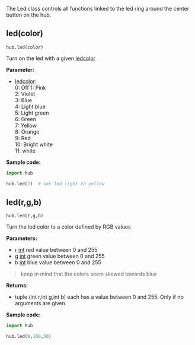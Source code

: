
The Led class controls all functions linked to the led ring around the center button on the hub.

## led(color)

`hub.led(color)`

Turn on the led with a given [ledcolor](data_types.md#led)

__Parameter:__

*  [ledcolor](data_types.md#led):  
   0: Off
   1:  Pink           
   2:  Violet             
   3:  Blue           
   4:  Light blue     
   5:  Light green    
   6:  Green          
   7:  Yellow         
   8:  Orange         
   9:  Red             
   10: Bright white   
   11: white          

__Sample code:__

``` python
import hub

hub.led(7)  # set led light to yellow
```

## led(r,g,b)

`hub.led(r,g,b)`

Turn the led color to a color defined by RGB values

__Parameters:__  

*  r [int](data_types.md#int) red value between 0 and 255
*  g [int](data_types.md#int) green value between 0 and 255
*  b [int](data_types.md#int) blue value between 0 and 255

> keep in mind that the colors seem skewed towards blue


__Returns:__

* tuple (int r,int g,int b) each has a value between 0 and 255. Only if no arguments are given.

__Sample code:__
``` python
import hub

hub.led(0,100,50)
```


 

